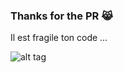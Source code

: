 ### Thanks for the PR 😹

Il est fragile ton code ... 

![alt tag](http://scontent.cdninstagram.com/t51.2885-15/s480x480/e35/13702945_888486507964237_98408434_n.jpg?ig_cache_key=MTI5NTAzNjgwMTc4NjI1Mjg2MA%3D%3D.2)